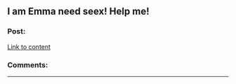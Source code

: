 ## I am Emma need seex! Help me!

### Post:

[Link to content](http://myonlineprofile.atwebpages.com/online-dating-couples19405.html)

### Comments:

---


